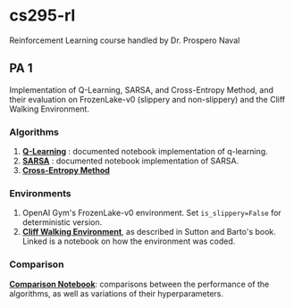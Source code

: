 # cs295-rl
Reinforcement Learning course handled by Dr. Prospero Naval

## PA 1
Implementation of Q-Learning, SARSA, and Cross-Entropy Method, 
and their evaluation on FrozenLake-v0 (slippery and non-slippery) and the Cliff Walking Environment.

### Algorithms
1. [**Q-Learning**](https://github.com/henritomas/cs295-rl/blob/master/%5BCS295%5D%20Q-Learning%20-%20Implementation.ipynb) : documented notebook implementation of q-learning.
2. [**SARSA**](https://github.com/henritomas/cs295-rl/blob/master/%5BCS295%5D%20SARSA%20-%20Implementation.ipynb) : documented notebook implementation of SARSA.
3. [**Cross-Entropy Method**](https://github.com/henritomas/cs295-rl/blob/master/%5BCS295%5D%20Cross-Entropy%20Method%20-%20Implementation.ipynb)

### Environments
1. OpenAI Gym's FrozenLake-v0 environment. Set `is_slippery=False` for deterministic version. 
2. [**Cliff Walking Environment**](https://github.com/henritomas/cs295-rl/blob/master/%5BCS295%5D%20Cliff%20Walking%20Environment.ipynb), as described in Sutton and Barto's book. Linked is a notebook on how the environment was coded.

### Comparison
[**Comparison Notebook**](https://github.com/henritomas/cs295-rl/blob/master/%5BCS295%5D%20Comparison_%20Q-Learning%2C%20SARSA%2C%20CEM.ipynb): comparisons between the performance of the algorithms, as well as variations of their hyperparameters.
